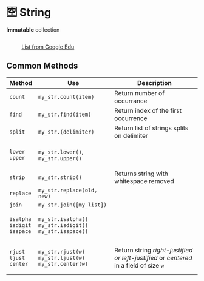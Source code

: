 # 🈳 String

**Immutable** collection

<figure><img src="https://developers.google.com/static/edu/python/images/hello.png" alt=""><figcaption><p><a href="https://developers.google.com/edu/python/strings">List from Google Edu</a></p></figcaption></figure>

## Common Methods

| Method                                                                      | Use                                                                                                    | Description                                                                            |
| --------------------------------------------------------------------------- | ------------------------------------------------------------------------------------------------------ | -------------------------------------------------------------------------------------- |
| `count`                                                                     | `my_str.count(item)`                                                                                   | Return number of occurrance                                                            |
| `find`                                                                      | `my_str.find(item)`                                                                                    | Return index of the first occurrence                                                   |
| `split`                                                                     | `my_str.(delimiter)`                                                                                   | Return list of strings splits on delimiter                                             |
| <p><code>lower</code><br><code>upper</code></p>                             | <p><code>my_str.lower()</code>,<br><code>my_str.upper()</code></p>                                     |                                                                                        |
| `strip`                                                                     | `my_str.strip()`                                                                                       | Returns string with whitespace removed                                                 |
| `replace`                                                                   | `my_str.replace(old, new)`                                                                             |                                                                                        |
| `join`                                                                      | `my_str.join([my_list])`                                                                               |                                                                                        |
| <p><code>isalpha</code><br><code>isdigit</code><br><code>isspace</code></p> | <p><code>my_str.isalpha()</code><br><code>my_str.isdigit()</code><br><code>my_str.isspace()</code></p> |                                                                                        |
| <p><code>rjust</code><br><code>ljust</code><br><code>center</code></p>      | <p><code>my_str.rjust(w)</code><br><code>my_str.ljust(w)</code><br><code>my_str.center(w)</code></p>   | Return string _right-justified or left-justified_ or _centered_ in a field of size `w` |
